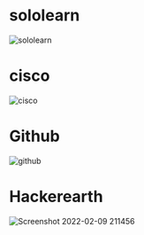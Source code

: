 # sololearn
![sololearn](https://user-images.githubusercontent.com/99003477/152698175-6ae2fd34-feeb-4e80-a826-f7043145afb4.png)
# cisco
![cisco](https://user-images.githubusercontent.com/99003477/152698698-bc1c69cf-7428-46dd-9dcc-83c0a311fb40.png)
# Github
![github](https://user-images.githubusercontent.com/99003477/152698725-6d41596b-987e-4857-abc4-46d281df229c.png)
# Hackerearth
![Screenshot 2022-02-09 211456](https://user-images.githubusercontent.com/99003477/153236562-924077a0-c1e4-4c07-8d94-49dbaef338d3.png)


